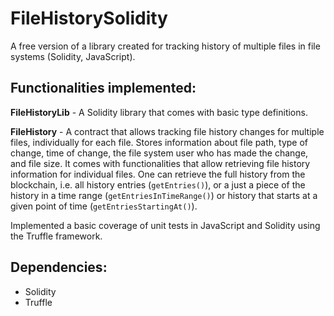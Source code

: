 # FileHistorySolidity
A free version of a library created for tracking history of multiple files in file systems (Solidity, JavaScript).

Functionalities implemented: 
- 
**FileHistoryLib** - A Solidity library that comes with basic type definitions. 

**FileHistory** - A contract that allows tracking file history changes for multiple files, individually for each file. Stores information about file path, type of change, time of change, the file system user who has made the change, and file size. It comes with functionalities that allow retrieving file history information for individual files. One can retrieve the full history from the blockchain, i.e. all history entries (```getEntries()```), or a just a piece of the history in a time range (```getEntriesInTimeRange()```) or history that starts at a given point of time (```getEntriesStartingAt()```). 

Implemented a basic coverage of unit tests in JavaScript and Solidity using the Truffle framework.

Dependencies: 
- 
- Solidity
- Truffle

